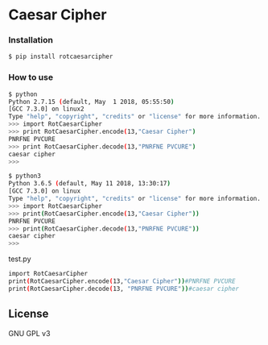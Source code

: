 # Caesar Cipher
### Installation
```sh
$ pip install rotcaesarcipher
```

### How to use
```sh
$ python
Python 2.7.15 (default, May  1 2018, 05:55:50) 
[GCC 7.3.0] on linux2
Type "help", "copyright", "credits" or "license" for more information.
>>> import RotCaesarCipher
>>> print RotCaesarCipher.encode(13,"Caesar Cipher")
PNRFNE PVCURE
>>> print RotCaesarCipher.decode(13,"PNRFNE PVCURE")
caesar cipher
>>> 

```
```sh
$ python3
Python 3.6.5 (default, May 11 2018, 13:30:17) 
[GCC 7.3.0] on linux
Type "help", "copyright", "credits" or "license" for more information.
>>> import RotCaesarCipher
>>> print(RotCaesarCipher.encode(13,"Caesar Cipher"))
PNRFNE PVCURE
>>> print(RotCaesarCipher.decode(13,"PNRFNE PVCURE"))
caesar cipher
>>> 
```
test.py
```sh
import RotCaesarCipher
print(RotCaesarCipher.encode(13,"Caesar Cipher"))#PNRFNE PVCURE
print(RotCaesarCipher.decode(13, "PNRFNE PVCURE"))#caesar cipher

```

License
----

GNU GPL v3



[//]: # (These are reference links used in the body of this note and get stripped out when the markdown processor does its job. There is no need to format nicely because it shouldn't be seen. Thanks SO - http://stackoverflow.com/questions/4823468/store-comments-in-markdown-syntax)


   [dill]: <https://github.com/joemccann/dillinger>
   [git-repo-url]: <https://github.com/joemccann/dillinger.git>
   [john gruber]: <http://daringfireball.net>
   [df1]: <http://daringfireball.net/projects/markdown/>
   [markdown-it]: <https://github.com/markdown-it/markdown-it>
   [Ace Editor]: <http://ace.ajax.org>
   [node.js]: <http://nodejs.org>
   [Twitter Bootstrap]: <http://twitter.github.com/bootstrap/>
   [jQuery]: <http://jquery.com>
   [@tjholowaychuk]: <http://twitter.com/tjholowaychuk>
   [express]: <http://expressjs.com>
   [AngularJS]: <http://angularjs.org>
   [Gulp]: <http://gulpjs.com>

   [PlDb]: <https://github.com/joemccann/dillinger/tree/master/plugins/dropbox/README.md>
   [PlGh]: <https://github.com/joemccann/dillinger/tree/master/plugins/github/README.md>
   [PlGd]: <https://github.com/joemccann/dillinger/tree/master/plugins/googledrive/README.md>
   [PlOd]: <https://github.com/joemccann/dillinger/tree/master/plugins/onedrive/README.md>
   [PlMe]: <https://github.com/joemccann/dillinger/tree/master/plugins/medium/README.md>
   [PlGa]: <https://github.com/RahulHP/dillinger/blob/master/plugins/googleanalytics/README.md>
